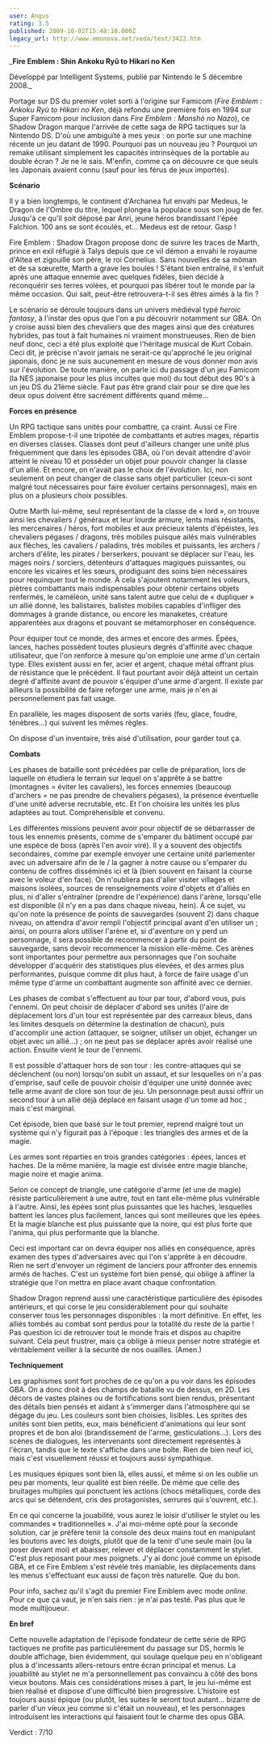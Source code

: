 ```yaml
---
user: Angus
rating: 3.5
published: 2009-10-02T15:48:10.000Z
legacy_url: http://www.emunova.net/veda/test/3422.htm
---
```

_**Fire Emblem : Shin Ankoku Ryû to Hikari no Ken**  

  

Développé par Intelligent Systems, publié par Nintendo le 5 décembre 2008\._  

  

Portage sur DS du premier volet sorti à l'origine sur Famicom (_Fire Emblem : Ankoku Ryù to Hikari no Ken_, déjà refondu une première fois en 1994 sur Super Famicom pour inclusion dans _Fire Emblem : Monshò no Nazo_), ce Shadow Dragon marque l'arrivée de cette saga de RPG tactiques sur la Nintendo DS. D'où une ambiguïté à mes yeux : on porte sur une machine récente un jeu datant de 1990\. Pourquoi pas un nouveau jeu ? Pourquoi un remake utilisant simplement les capacités intrinsèques de la portable au double écran ? Je ne le sais. M'enfin, comme ça on découvre ce que seuls les Japonais avaient connu (sauf pour les férus de jeux importés).  

  

**Scénario**  

  

Il y a bien longtemps, le continent d'Archanea fut envahi par Medeus, le Dragon de l'Ombre du titre, lequel plongea la populace sous son joug de fer. Jusqu'à ce qu'il soit déposé par Anri, jeune héros brandissant l'épée Falchion. 100 ans se sont écoulés, et... Medeus est de retour. Gasp !  

Fire Emblem : Shadow Dragon propose donc de suivre les traces de Marth, prince en exil réfugié à Talys depuis que ce vil démon a envahi le royaume d'Altea et zigouillé son père, le roi Cornelius. Sans nouvelles de sa môman et de sa sœurette, Marth a grave les boules ! S'étant bien entraîné, il s'enfuit après une attaque ennemie avec quelques fidèles, bien décidé à reconquérir ses terres volées, et pourquoi pas libérer tout le monde par la même occasion. Qui sait, peut-être retrouvera-t-il ses êtres aimés à la fin ?  

  

Le scénario se déroule toujours dans un univers médiéval typé _heroic fantasy_, à l'instar des opus que l'on a pu découvrir notamment sur GBA. On y croise aussi bien des chevaliers que des mages ainsi que des créatures hybrides, pas tout à fait humaines ni vraiment monstrueuses. Rien de bien neuf donc, ceci a été plus exploité que l'héritage musical de Kurt Cobain. Ceci dit, je précise n'avoir jamais ne serait-ce qu'approché le jeu original japonais, donc je ne suis aucunement en mesure de vous donner mon avis sur l'évolution. De toute manière, on parle ici du passage d'un jeu Famicom (la NES japonaise pour les plus incultes que moi) du tout début des 90's à un jeu DS du 21ème siècle. Faut pas être grand clair pour se dire que les deux opus doivent être sacrément différents quand même...  

  

**Forces en présence**  

  

Un RPG tactique sans unités pour combattre, ça craint. Aussi ce Fire Emblem propose-t-il une tripotée de combattants et autres mages, répartis en diverses classes. Classes dont peut d'ailleurs changer une unité plus fréquemment que dans les épisodes GBA, où l'on devait attendre d'avoir atteint le niveau 10 et posséder un objet pour pouvoir changer la classe d'un allié. Et encore, on n'avait pas le choix de l'évolution. Ici, non seulement on peut changer de classe sans objet particulier (ceux-ci sont malgré tout nécessaires pour faire évoluer certains personnages), mais en plus on a plusieurs choix possibles.  

Outre Marth lui-même, seul représentant de la classe de « lord », on trouve ainsi les chevaliers / généraux et leur lourde armure, lents mais résistants, les mercenaires / héros, fort mobiles et aux précieux talents d'épéistes, les chevaliers pégases / dragons, très mobiles puisque ailés mais vulnérables aux flèches, les cavaliers / paladins, très mobiles et puissants, les archers / archers d'élite, les pirates / berserkers, pouvant se déplacer sur l'eau, les mages noirs / sorciers, détenteurs d'attaques magiques puissantes, ou encore les vicaires et les sœurs, prodiguant des soins bien nécessaires pour requinquer tout le monde. À cela s'ajoutent notamment les voleurs, piètres combattants mais indispensables pour obtenir certains objets renfermés, le caméléon, unité sans talent autre que celui de « dupliquer » un allié donné, les balistaires, balistes mobiles capables d'infliger des dommages à grande distance, ou encore les manaketes, créature apparentées aux dragons et pouvant se métamorphoser en conséquence.  

  

Pour équiper tout ce monde, des armes et encore des armes. Épées, lances, haches possèdent toutes plusieurs degrés d'affinité avec chaque utilisateur, que l'on renforce à mesure qu'on emploie une arme d'un certain type. Elles existent aussi en fer, acier et argent, chaque métal offrant plus de résistance que le précédent. Il faut pourtant avoir déjà atteint un certain degré d'affinité avant de pouvoir s'équiper d'une arme d'argent. Il existe par ailleurs la possibilité de faire reforger une arme, mais je n'en ai personnellement pas fait usage.  

En parallèle, les mages disposent de sorts variés (feu, glace, foudre, ténèbres...) qui suivent les mêmes règles.  

On dispose d'un inventaire, très aisé d'utilisation, pour garder tout ça.  

  

**Combats**  

  

Les phases de bataille sont précédées par celle de préparation, lors de laquelle on étudiera le terrain sur lequel on s'apprête à se battre (montagnes = éviter les cavaliers), les forces ennemies (beaucoup d'archers = ne pas prendre de chevaliers pégases), la présence éventuelle d'une unité adverse recrutable, etc. Et l'on choisira les unités les plus adaptées au tout. Compréhensible et convenu.  

Les différentes missions peuvent avoir pour objectif de se débarrasser de tous les ennemis présents, comme de s'emparer du bâtiment occupé par une espèce de boss (après l'en avoir viré). Il y a souvent des objectifs secondaires, comme par exemple envoyer une certaine unité parlementer avec un adversaire afin de le / la gagner à notre cause ou s'emparer du contenu de coffres disséminés ici et là (bien souvent en faisant la course avec le voleur d'en face). On n'oubliera pas d'aller visiter villages et maisons isolées, sources de renseignements voire d'objets et d'alliés en plus, ni d'aller s'entraîner (prendre de l'expérience) dans l'arène, lorsqu'elle est disponible (il n'y en a pas dans chaque niveau, hein). À ce sujet, vu qu'on note la présence de points de sauvegardes (souvent 2) dans chaque niveau, on attendra d'avoir rempli l'objectif principal avant d'en utiliser un ; ainsi, on pourra alors utiliser l'arène et, si d'aventure on y perd un personnage, il sera possible de recommencer à partir du point de sauvegarde, sans devoir recommencer la mission elle-même. Ces arènes sont importantes pour permettre aux personnages que l'on souhaite développer d'acquérir des statistiques plus élevées, et des armes plus performantes, puisque comme dit plus haut, à force de faire usage d'un même type d'arme un combattant augmente son affinité avec ce dernier.  

  

Les phases de combat s'effectuent au tour par tour, d'abord vous, puis l'ennemi. On peut choisir de déplacer d'abord ses unités (l'aire de déplacement lors d'un tour est représentée par des carreaux bleus, dans les limites desquels on détermine la destination de chacun), puis d'accomplir une action (attaquer, se soigner, utiliser un objet, échanger un objet avec un allié...) ; on ne peut pas se déplacer après avoir réalisé une action. Ensuite vient le tour de l'ennemi.  

Il est possible d'attaquer hors de son tour : les contre-attaques qui se déclenchent (ou non) lorsqu'on subit un assaut, et sur lesquelles on n'a pas d'emprise, sauf celle de pouvoir choisir d'équiper une unité donnée avec telle arme avant de clore son tour de jeu. Un personnage peut aussi offrir un second tour à un allié déjà déplacé en faisant usage d'un tome ad hoc ; mais c'est marginal.  

  

Cet épisode, bien que basé sur le tout premier, reprend malgré tout un système qui n'y figurait pas à l'époque : les triangles des armes et de la magie.  

Les armes sont réparties en trois grandes catégories : épées, lances et haches. De la même manière, la magie est divisée entre magie blanche, magie noire et magie anima.  

Selon ce concept de triangle, une catégorie d'arme (et une de magie) résiste particulièrement à une autre, tout en tant elle-même plus vulnérable à l'autre. Ainsi, les épées sont plus puissantes que les haches, lesquelles battent les lances plus facilement, lances qui sont meilleures que les épées. Et la magie blanche est plus puissante que la noire, qui est plus forte que l'anima, qui plus performante que la blanche.  

Ceci est important car on devra équiper nos alliés en conséquence, après examen des types d'adversaires avec qui l'on s'apprête à en découdre. Rien ne sert d'envoyer un régiment de lanciers pour affronter des ennemis armés de haches. C'est un système fort bien pensé, qui oblige à affiner la stratégie que l'on mettra en place avant chaque confrontation.  

  

Shadow Dragon reprend aussi une caractéristique particulière des épisodes antérieurs, et qui corse le jeu considérablement pour qui souhaite conserver tous les personnages disponibles : la mort définitive. En effet, les alliés tombés au combat sont perdus pour la totalité du reste de la partie ! Pas question ici de retrouver tout le monde frais et dispos au chapitre suivant. Cela peut frustrer, mais ça oblige à mieux penser notre stratégie et véritablement veiller à la sécurité de nos ouailles. (Amen.)  

  

**Techniquement**  

  

Les graphismes sont fort proches de ce qu'on a pu voir dans les épisodes GBA. On a donc droit à des champs de bataille vu de dessus, en 2D. Les décors de vastes plaines ou de fortifications sont bien rendus, présentant des détails bien pensés et aidant à s'immerger dans l'atmosphère qui se dégage du jeu. Les couleurs sont bien choisies, lisibles. Les sprites des unités sont bien petits, eux, mais bénéficient d'animations qui leur sont propres et de bon aloi (brandissement de l'arme, gesticulations...). Lors des scènes de dialogues, les intervenants sont directement représentés à l'écran, tandis que le texte s'affiche dans une boîte. Rien de bien neuf ici, mais c'est visuellement réussi et toujours aussi sympathique.  

  

Les musiques épiques sont bien là, elles aussi, et même si on les oublie un peu par moments, leur qualité est bien réelle. De même que celle des bruitages multiples qui ponctuent les actions (chocs métalliques, corde des arcs qui se détendent, cris des protagonistes, serrures qui s'ouvrent, etc.).  

  

En ce qui concerne la jouabilité, vous aurez le loisir d'utiliser le stylet ou les commandes « traditionnelles ». J'ai moi-même opté pour la seconde solution, car je préfère tenir la console des deux mains tout en manipulant les boutons avec les doigts, plutôt que de la tenir d'une seule main (ou la poser devant moi) et abaisser, relever et déplacer constamment le stylet. C'est plus reposant pour mes poignets. J'y ai donc joué comme un épisode GBA, et ce Fire Emblem s'est révélé très maniable, les déplacements dans les menus s'effectuant eux aussi de façon très naturelle. Que du bon.  

  

Pour info, sachez qu'il s'agit du premier Fire Emblem avec mode _online_. Pour ce que ça vaut, je n'en sais rien : je n'ai pas testé. Pas plus que le mode multijoueur.  

  

**En bref**  

  

Cette nouvelle adaptation de l'épisode fondateur de cette série de RPG tactiques ne profite pas particulièrement du passage sur DS, hormis le double affichage, bien évidemment, qui soulage quelque peu en n'obligeant plus à d'incessants allers-retours entre écran principal et menus. La jouabilité au stylet ne m'a personnellement pas convaincu à côté des bons vieux boutons. Mais ces considérations mises à part, le jeu lui-même est bien réalisé et dispose d'une difficulté bien progressive. L'histoire est toujours aussi épique (ou plutôt, les suites le seront tout autant... bizarre de parler d'un vieux jeu comme si c'était un nouveau), et les personnages introduisent les interactions qui faisaient tout le charme des opus GBA.  

  

Verdict : 7/10